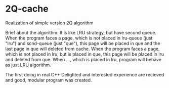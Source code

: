 # 2Q-cache
Realization of simple version 2Q algorithm

Brief about the algorithm:
It is like LRU strategy, but have second queue. When the program faces a page, which is not placed in lru-queue (just "lru") and scnd-queue (just "que"), this page will be placed in que and the  last page in que will deleted from cache. When the program faces a page, which is not placed in lru, but is placed in que, this page will be placed in lru and deleted from que. When ..., which is placed in lru, program will behave as just LRU algorithm.

The first doing in real C++
Delighted and interested experience are recieved and good, modular program was created.
